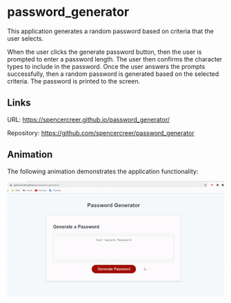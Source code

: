 # password_generator
This application generates a random password based on criteria that the user selects.

When the user clicks the generate password button, then the user is prompted to enter a password length. The user then confirms the character types to include in the password. Once the user answers the prompts successfully, then a random password is generated based on the selected criteria. The password is printed to the screen.

## Links

URL: https://spencercreer.github.io/password_generator/

Repository: https://github.com/spencercreer/password_generator

## Animation

The following animation demonstrates the application functionality:

![Password Generator](./assets/password_generator.gif)